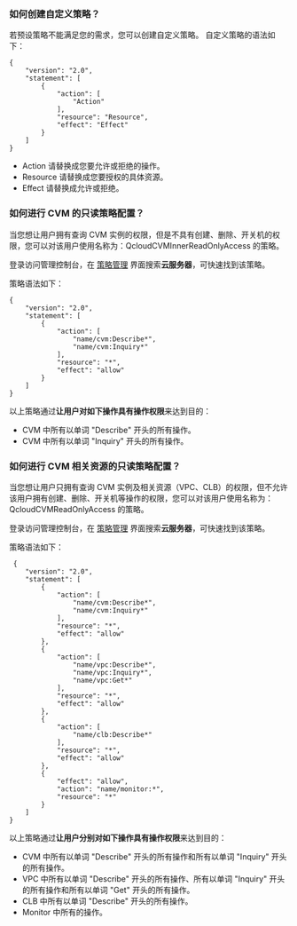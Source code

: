 ### 如何创建自定义策略？
若预设策略不能满足您的需求，您可以创建自定义策略。
自定义策略的语法如下：

```
{
    "version": "2.0",
    "statement": [
        {
            "action": [
                "Action"
            ],
            "resource": "Resource",
            "effect": "Effect"
        }
    ]
}
```

- Action 请替换成您要允许或拒绝的操作。
- Resource 请替换成您要授权的具体资源。
- Effect 请替换成允许或拒绝。

### 如何进行 CVM 的只读策略配置？
当您想让用户拥有查询 CVM 实例的权限，但是不具有创建、删除、开关机的权限，您可以对该用户使用名称为：QcloudCVMInnerReadOnlyAccess 的策略。

登录访问管理控制台，在 [策略管理](https://console.cloud.tencent.com/cam/policy) 界面搜索**云服务器**，可快速找到该策略。

策略语法如下：

```
{
    "version": "2.0",
    "statement": [
        {
            "action": [
                "name/cvm:Describe*",
                "name/cvm:Inquiry*"
            ],
            "resource": "*",
            "effect": "allow"
        }
    ]
}
```

以上策略通过**让用户对如下操作具有操作权限**来达到目的：

- CVM 中所有以单词 "Describe" 开头的所有操作。
- CVM 中所有以单词 "Inquiry" 开头的所有操作。

### 如何进行 CVM 相关资源的只读策略配置？
当您想让用户只拥有查询 CVM 实例及相关资源（VPC、CLB）的权限，但不允许该用户拥有创建、删除、开关机等操作的权限，您可以对该用户使用名称为：QcloudCVMReadOnlyAccess 的策略。

登录访问管理控制台，在 [策略管理](https://console.cloud.tencent.com/cam/policy) 界面搜索**云服务器**，可快速找到该策略。

策略语法如下：

```
 {
    "version": "2.0",
    "statement": [
        {
            "action": [
                "name/cvm:Describe*",
                "name/cvm:Inquiry*"
            ],
            "resource": "*",
            "effect": "allow"
        },
        {
            "action": [
                "name/vpc:Describe*",
                "name/vpc:Inquiry*",
                "name/vpc:Get*"
            ],
            "resource": "*",
            "effect": "allow"
        },
        {
            "action": [
                "name/clb:Describe*"
            ],
            "resource": "*",
            "effect": "allow"
        },
        {
            "effect": "allow",
            "action": "name/monitor:*",
            "resource": "*"
        }
    ]
}
```

以上策略通过**让用户分别对如下操作具有操作权限**来达到目的：

- CVM 中所有以单词 "Describe" 开头的所有操作和所有以单词 "Inquiry" 开头的所有操作。
- VPC 中所有以单词 "Describe" 开头的所有操作、所有以单词 "Inquiry" 开头的所有操作和所有以单词 "Get" 开头的所有操作。
- CLB 中所有以单词 "Describe" 开头的所有操作。
- Monitor 中所有的操作。



